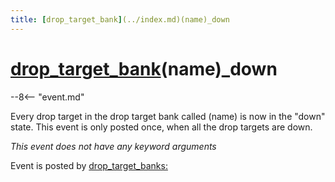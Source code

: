```yaml
---
title: [drop_target_bank](../index.md)(name)_down
---
```


# [drop_target_bank](../index.md)(name)_down


--8<-- "event.md"

Every drop target in the drop target bank called (name) is now in the
"down" state. This event is only posted once, when all the drop
targets are down.

*This event does not have any keyword arguments*

Event is posted by [drop_target_banks:](../config/drop_target_banks.md)
